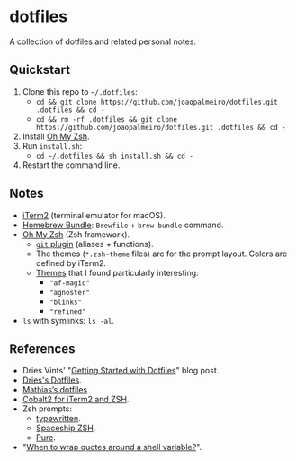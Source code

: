 # dotfiles

A collection of dotfiles and related personal notes.

## Quickstart

1. Clone this repo to `~/.dotfiles`:
   - `cd && git clone https://github.com/joaopalmeiro/dotfiles.git .dotfiles && cd -`
   - `cd && rm -rf .dotfiles && git clone https://github.com/joaopalmeiro/dotfiles.git .dotfiles && cd -`
2. Install [Oh My Zsh](https://github.com/ohmyzsh/ohmyzsh).
3. Run `install.sh`:
   - `cd ~/.dotfiles && sh install.sh && cd -`
4. Restart the command line.

## Notes

- [iTerm2](https://iterm2.com/) (terminal emulator for macOS).
- [Homebrew Bundle](https://github.com/Homebrew/homebrew-bundle): `Brewfile` + `brew bundle` command.
- [Oh My Zsh](https://github.com/ohmyzsh/ohmyzsh) (Zsh framework).
  - [`git` plugin](https://github.com/ohmyzsh/ohmyzsh/tree/master/plugins/git) (aliases + functions).
  - The themes (`*.zsh-theme` files) are for the prompt layout. Colors are defined by iTerm2.
  - [Themes](https://github.com/ohmyzsh/ohmyzsh/wiki/Themes) that I found particularly interesting:
    - `"af-magic"`
    - `"agnoster"`
    - `"blinks"`
    - `"refined"`
- `ls` with symlinks: `ls -al`.

## References

- Dries Vints' "[Getting Started with Dotfiles](https://driesvints.com/blog/getting-started-with-dotfiles)" blog post.
- [Dries's Dotfiles](https://github.com/driesvints/dotfiles).
- [Mathias’s dotfiles](https://github.com/mathiasbynens/dotfiles).
- [Cobalt2 for iTerm2 and ZSH](https://github.com/wesbos/Cobalt2-iterm).
- Zsh prompts:
  - [typewritten](https://github.com/reobin/typewritten).
  - [Spaceship ZSH](https://github.com/denysdovhan/spaceship-prompt).
  - [Pure](https://github.com/sindresorhus/pure).
- "[When to wrap quotes around a shell variable?](https://stackoverflow.com/a/10067297)".
